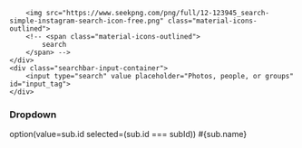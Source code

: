 <div class="searchbar">
    <div class="searchbar-icon-container">

        <img src="https://www.seekpng.com/png/full/12-123945_search-simple-instagram-search-icon-free.png" class="material-icons-outlined">
        <!-- <span class="material-icons-outlined">
            search
        </span> -->
    </div>
    <div class="searchbar-input-container">
        <input type="search" value placeholder="Photos, people, or groups" id="input_tag">
    </div>
</div>

### Dropdown
option(value=sub.id selected=(sub.id === subId)) #{sub.name}
